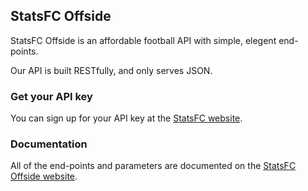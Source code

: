 ## StatsFC Offside

StatsFC Offside is an affordable football API with simple, elegent end-points.

Our API is built RESTfully, and only serves JSON.

### Get your API key

You can sign up for your API key at the [StatsFC website](https://statsfc.com).

### Documentation

All of the end-points and parameters are documented on the [StatsFC Offside website](https://offside.statsfc.com).
